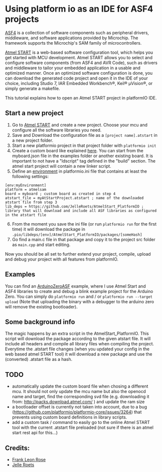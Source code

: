 # Using platform io as an IDE for ASF4 projects
[ASF4](https://www.microchip.com/mplab/avr-support/advanced-software-framework) is a collection of software components such as peripheral drivers, middleware, and software applications provided by Microchip. The framework supports the Microchip's SAM family of microcontrollers.

[Atmel START](https://start.atmel.com/) is a web-based software configuration tool, which helps you get started with MCU development. Atmel START allows you to select and configure software components (from ASF4 and AVR Code), such as drivers and middleware to tailor your embedded application in a usable and optimized manner. Once an optimized software configuration is done, you can download the generated code project and open it in the IDE of your choice, including Studio 7, IAR Embedded Workbench®, Keil® μVision®, or simply generate a makefile.

This tutorial explains how to open an Atmel START project in platformIO IDE.

## Start a new project
1. Go to [Atmel START](https://start.atmel.com/) and create a new project. Choose your mcu and configure all the software libraries you need.
2. Save and Download the configuration file as a `[project name].atstart` in a new project folder.
3. Start a new platformio project in that project folder with `platformio init`
4. Create a custom board like explained [here](https://docs.platformio.org/en/latest/platforms/creating_board.html). You can start from the myboard.json file in the examples folder or another existing board. It is important to not have a "ldscript" tag defined in the "build" section. The atmel start project will contain a new linker script.
5. Define an [environment](https://docs.platformio.org/en/latest/projectconf.html) in platformio.ini file that contains at least the following settings:
```
[env:myEnvironment]
platform = atmelsam
board = myboard ; custom board as created in step 4
atstart_file = myAtStartProject.atstart ; name of the downloaded atstart file from step 3
lib_deps = https://github.com/JelleRoets/AtmelStart_PlatformIO ; library that will download and include all ASF libraries as configured in the atstart file
```
6. From the moment you save the ini file (or run `platformio run` for the first time) it will download the package in `.pio/libdeps/[env]/AtmelStart_PlatformIO/packages/[someHash]`
7. Go find a main.c file in that package and copy it to the project src folder as `main.cpp` and start editing.

Now you should be all set to further extend your project, compile, upload and debug your project with all features from platformIO.

## Examples
You can find an [ArduinoZeroASF](./examples/ArduinoZeroASF) example, where I use Atmel Start and ASF4 libraries to create and debug a blink example project for the Arduino Zero. You can simply do `platformio run` and / or ` platformio run --target upload ` (Note that uploading the binary with a debugger to the arduino zero will remove the existing bootloader). 

## Some background info
The magic happens by an extra script in the AtmelStart_PlatformIO. This script will download the package according to the given atstart file. It will include all headers and compile all library files when compiling the project. Everytime the .atstart file changes (when you updated your config in the web based atmel START tool) it will download a new package and use the (converted) .atstart file as a hash.

## TODO
- automatically update the custom board file when chosing a different mcu. It should not only update the mcu name but also the openocd name and target, find the corresponding svd file (e.g. downloading it from: http://packs.download.atmel.com/ ) and update the ram size 
- a bootloader offset is currently not taken into account, due to a bug (https://github.com/platformio/platformio-core/issues/3264) that prevents using custom board definitions in library scripts.
- add a custom task / command to easily go to the online Atmel START tool with the current .atstart file preloaded (not sure if there is an atmel start rest api for this...)

## Credits:
- [Frank Leon Rose](https://github.com/frankleonrose)
- [Jelle Roets](https://github.com/JelleRoets)